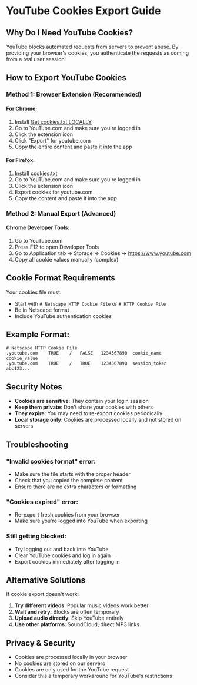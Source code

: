 # YouTube Cookies Export Guide

## Why Do I Need YouTube Cookies?

YouTube blocks automated requests from servers to prevent abuse. By providing your browser's cookies, you authenticate the requests as coming from a real user session.

## How to Export YouTube Cookies

### Method 1: Browser Extension (Recommended)

#### For Chrome:

1. Install [Get cookies.txt LOCALLY](https://chrome.google.com/webstore/detail/get-cookiestxt-locally/cclelndahbckbenkjhflpdbgdldlbecc)
2. Go to YouTube.com and make sure you're logged in
3. Click the extension icon
4. Click "Export" for youtube.com
5. Copy the entire content and paste it into the app

#### For Firefox:

1. Install [cookies.txt](https://addons.mozilla.org/en-US/firefox/addon/cookies-txt/)
2. Go to YouTube.com and make sure you're logged in
3. Click the extension icon
4. Export cookies for youtube.com
5. Copy the content and paste it into the app

### Method 2: Manual Export (Advanced)

#### Chrome Developer Tools:

1. Go to YouTube.com
2. Press F12 to open Developer Tools
3. Go to Application tab → Storage → Cookies → https://www.youtube.com
4. Copy all cookie values manually (complex)

## Cookie Format Requirements

Your cookies file must:

- Start with `# Netscape HTTP Cookie File` or `# HTTP Cookie File`
- Be in Netscape format
- Include YouTube authentication cookies

## Example Format:

```
# Netscape HTTP Cookie File
.youtube.com	TRUE	/	FALSE	1234567890	cookie_name	cookie_value
.youtube.com	TRUE	/	TRUE	1234567890	session_token	abc123...
```

## Security Notes

- **Cookies are sensitive**: They contain your login session
- **Keep them private**: Don't share your cookies with others
- **They expire**: You may need to re-export cookies periodically
- **Local storage only**: Cookies are processed locally and not stored on servers

## Troubleshooting

### "Invalid cookies format" error:

- Make sure the file starts with the proper header
- Check that you copied the complete content
- Ensure there are no extra characters or formatting

### "Cookies expired" error:

- Re-export fresh cookies from your browser
- Make sure you're logged into YouTube when exporting

### Still getting blocked:

- Try logging out and back into YouTube
- Clear YouTube cookies and log in again
- Export cookies immediately after logging in

## Alternative Solutions

If cookie export doesn't work:

1. **Try different videos**: Popular music videos work better
2. **Wait and retry**: Blocks are often temporary
3. **Upload audio directly**: Skip YouTube entirely
4. **Use other platforms**: SoundCloud, direct MP3 links

## Privacy & Security

- Cookies are processed locally in your browser
- No cookies are stored on our servers
- Cookies are only used for the YouTube request
- Consider this a temporary workaround for YouTube's restrictions
